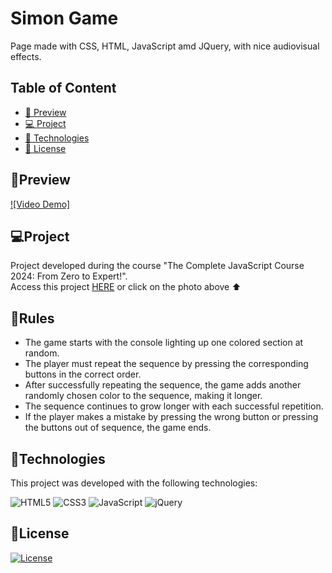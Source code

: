# Simon Game

Page made with CSS, HTML, JavaScript amd JQuery, with nice audiovisual effects.

## Table of Content

- [🔗 Preview](https://www.notion.so/Media-query-551caf0030d24b9a9e30a3ef6c1d750b?pvs=21)
- [💻 Project](https://www.notion.so/Media-query-551caf0030d24b9a9e30a3ef6c1d750b?pvs=21)
- [🚀 Technologies](https://www.notion.so/Media-query-551caf0030d24b9a9e30a3ef6c1d750b?pvs=21)
- [📝 License](https://www.notion.so/Media-query-551caf0030d24b9a9e30a3ef6c1d750b?pvs=21)

## 🔗Preview

[![Video Demo]](https://github.com/Thaina-Oliveira/Simon-Game/blob/main/Simon%20video.mp4)

## 💻Project

Project developed during the course "The Complete JavaScript Course 2024: From Zero to Expert!". <br />
Access this project <a href="https://thaina-oliveira.github.io/Travel/">HERE</a> or click on the photo above ⬆️

## 📃Rules

- The game starts with the console lighting up one colored section at random.
- The player must repeat the sequence by pressing the corresponding buttons in the correct order.
- After successfully repeating the sequence, the game adds another randomly chosen color to the sequence, making it longer.
- The sequence continues to grow longer with each successful repetition.
- If the player makes a mistake by pressing the wrong button or pressing the buttons out of sequence, the game ends.

## 🚀Technologies

This project was developed with the following technologies:

![HTML5](https://img.shields.io/badge/html5-%23E34F26.svg?style=for-the-badge&logo=html5&logoColor=white)
![CSS3](https://img.shields.io/badge/css3-%231572B6.svg?style=for-the-badge&logo=css3&logoColor=white)
![JavaScript](https://img.shields.io/badge/javascript-%23323330.svg?style=for-the-badge&logo=javascript&logoColor=%23F7DF1E)
![jQuery](https://img.shields.io/badge/jquery-%230769AD.svg?style=for-the-badge&logo=jquery&logoColor=white)


## 📝License

[![License](https://img.shields.io/badge/license-MIT-blue.svg)](LICENSE)
